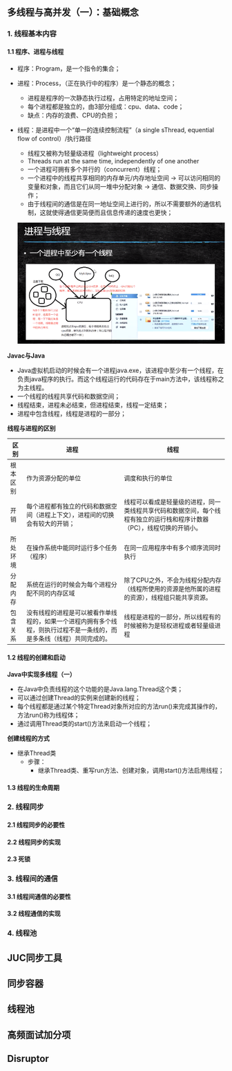 ## 多线程与高并发（一）：基础概念

### 1. 线程基本内容
#### 1.1 程序、进程与线程
- 程序：Program，是一个指令的集合；
- 进程：Process，（正在执行中的程序）是一个静态的概念；
  - 进程是程序的一次静态执行过程，占用特定的地址空间；
  - 每个进程都是独立的，由3部分组成：cpu、data、code；
  - 缺点：内存的浪费、CPU的负担；
- 线程：是进程中一个“单一的连续控制流程”（a single sThread, equential flow of control）/执行路径
  - 线程又被称为轻量级进程（lightweight process）
  - Threads run at the same time, independently of one another
  - 一个进程可拥有多个并行的（concurrent）线程；
  - 一个进程中的线程共享相同的内存单元/内存地址空间 -> 可以访问相同的变量和对象，而且它们从同一堆中分配对象 -> 通信、数据交换、同步操作；
  - 由于线程间的通信是在同一地址空间上进行的，所以不需要额外的通信机制，这就使得通信更简便而且信息传递的速度也更快；

  ![多线程与高并发（一）：进程与线程](./pics/多线程与高并发（一）：进程与线程.png)

**Javac与Java**
- Java虚拟机启动的时候会有一个进程java.exe，该进程中至少有一个线程，在负责java程序的执行。而这个线程运行的代码存在于main方法中，该线程称之为主线程。
- 一个线程的线程共享代码和数据空间；
- 线程结束，进程未必结束，但进程结束，线程一定结束；
- 进程中包含线程，线程是进程的一部分；

**线程与进程的区别**

区别 | 进程 | 线程
---|---|---
根本区别 | 作为资源分配的单位 | 调度和执行的单位
开销 | 每个进程都有独立的代码和数据空间（进程上下文），进程间的切换会有较大的开销； | 线程可以看成是轻量级的进程，同一类线程共享代码和数据空间，每个线程有独立的运行栈和程序计数器（PC），线程切换的开销小。
所处环境 | 在操作系统中能同时运行多个任务（程序） | 在同一应用程序中有多个顺序流同时执行
分配内存 | 系统在运行的时候会为每个进程分配不同的内存区域 | 除了CPU之外，不会为线程分配内存（线程所使用的资源是他所属的进程的资源），线程组只能共享资源。
包含关系 | 没有线程的进程是可以被看作单线程的，如果一个进程内拥有多个线程，则执行过程不是一条线的，而是多条线（线程）共同完成的。 | 线程是进程的一部分，所以线程有的时候被称为是轻权进程或者轻量级进程

#### 1.2 线程的创建和启动

**Java中实现多线程（一）**
- 在Java中负责线程的这个功能的是Java.lang.Thread这个类；
- 可以通过创建Thread的实例来创建新的线程；
- 每个线程都是通过某个特定Thread对象所对应的方法run()来完成其操作的，方法run()称为线程体；
- 通过调用Thread类的start()方法来启动一个线程；

**创建线程的方式**
- 继承Thread类
  - 步骤：
    - 继承Thread类、重写run方法、创建对象，调用start()方法启用线程；

#### 1.3 线程的生命周期


### 2. 线程同步
#### 2.1 线程同步的必要性

#### 2.2 线程同步的实现

#### 2.3 死锁


### 3. 线程间的通信
#### 3.1 线程间通信的必要性

#### 3.2 线程通信的实现

### 4. 线程池


## JUC同步工具


## 同步容器

## 线程池

## 高频面试加分项

## Disruptor
